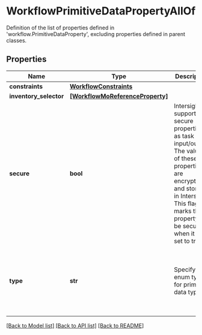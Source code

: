 # WorkflowPrimitiveDataPropertyAllOf

Definition of the list of properties defined in 'workflow.PrimitiveDataProperty', excluding properties defined in parent classes.
## Properties
Name | Type | Description | Notes
------------ | ------------- | ------------- | -------------
**constraints** | [**WorkflowConstraints**](WorkflowConstraints.md) |  | [optional] 
**inventory_selector** | [**[WorkflowMoReferenceProperty]**](WorkflowMoReferenceProperty.md) |  | [optional] 
**secure** | **bool** | Intersight supports secure properties as task input/output. The values of these properties are encrypted and stored in Intersight. This flag marks the property to be secure when it is set to true. | [optional] 
**type** | **str** | Specify the enum type for primitive data type. | [optional]  if omitted the server will use the default value of "string"

[[Back to Model list]](../README.md#documentation-for-models) [[Back to API list]](../README.md#documentation-for-api-endpoints) [[Back to README]](../README.md)


